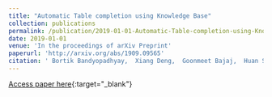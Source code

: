 ```yaml
---
title: "Automatic Table completion using Knowledge Base"
collection: publications
permalink: /publication/2019-01-01-Automatic-Table-completion-using-Knowledge-Base
date: 2019-01-01
venue: 'In the proceedings of arXiv Preprint'
paperurl: 'http://arxiv.org/abs/1909.09565'
citation: ' Bortik Bandyopadhyay,  Xiang Deng,  Goonmeet Bajaj,  Huan Sun,  Srinivasan Parthasarathy, &quot;Automatic Table completion using Knowledge Base.&quot; In the proceedings of arXiv Preprint, 2019.'
---
```

[Access paper here](http://arxiv.org/abs/1909.09565){:target="_blank"}
